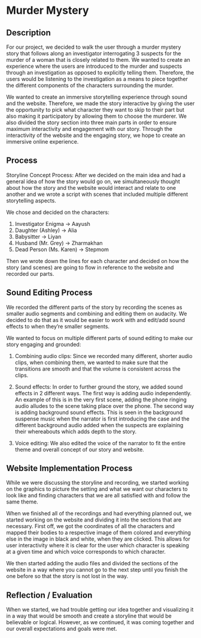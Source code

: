 # Murder Mystery

## Description

For our project, we decided to walk the user through a murder mystery story that follows along an investigator interrogating 3 suspects for the murder of a woman that is closely related to them. We wanted to create an experience where the users are introduced to the murder and suspects through an investigation as opposed to explicitly telling them. Therefore, the users would be listening to the investigation as a means to piece together the different components of the characters surrounding the murder.

We wanted to create an immersive storytelling experience through sound and the website. Therefore, we made the story interactive by giving the user the opportunity to pick what character they want to skip to their part but also making it participatory by allowing them to choose the murderer. We also divided the story section into three main parts in order to ensure maximum interactivity and engagement with our story. Through the interactivity of the website and the engaging story, we hope to create an immersive online experience.

## Process

Storyline Concept Process:
After we decided on the main idea and had a general idea of how the story would go on, we simultaneously thought about how the story and the website would interact and relate to one another and we wrote a script with scenes that included multiple different storytelling aspects.

We chose and decided on the characters:

1. Investigator Enigma → Aayush
1. Daughter (Ashley) → Alia
1. Babysitter → Liyan
1. Husband (Mr. Grey) → Zharmakhan
1. Dead Person (Ms. Karen) → Stepmom

Then we wrote down the lines for each character and decided on how the story (and scenes) are going to flow in reference to the website and recorded our parts.

## Sound Editing Process

We recorded the different parts of the story by recording the scenes as smaller audio segments and combining and editing them on audacity. We decided to do that as it would be easier to work with and edit/add sound effects to when they’re smaller segments.

We wanted to focus on multiple different parts of sound editing to make our story engaging and grounded:

1. Combining audio clips: Since we recorded many different, shorter audio clips, when combining them, we wanted to make sure that the transitions are smooth and that the volume is consistent across the clips.

1. Sound effects: In order to further ground the story, we added sound effects in 2 different ways. The first way is adding audio independently. An example of this is in the very first scene, adding the phone ringing audio alludes to the scene taking place over the phone. The second way is adding background sound effects. This is seen in the background suspense music when the narrator is first introducing the case and the different background audio added when the suspects are explaining their whereabouts which adds depth to the story.

1. Voice editing: We also edited the voice of the narrator to fit the entire theme and overall concept of our story and website.

## Website Implementation Process

While we were discussing the storyline and recording, we started working on the graphics to picture the setting and what we want our characters to look like and finding characters that we are all satisfied with and follow the same theme.

When we finished all of the recordings and had everything planned out, we started working on the website and dividing it into the sections that are necessary. First off, we got the coordinates of all the characters and mapped their bodies to a respective image of them colored and everything else in the image in black and white, when they are clicked. This allows for user interactivity where it is clear for the user which character is speaking at a given time and which voice corresponds to which character.

We then started adding the audio files and divided the sections of the website in a way where you cannot go to the next step until you finish the one before so that the story is not lost in the way.

## Reflection / Evaluation

When we started, we had trouble getting our idea together and visualizing it in a way that would be smooth and create a storyline that would be believable or logical. However, as we continued, it was coming together and our overall expectations and goals were met.
